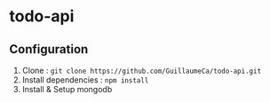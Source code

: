 # todo-api

## Configuration

1. Clone : `git clone https://github.com/GuillaumeCa/todo-api.git`
2. Install dependencies : `npm install`
3. Install & Setup mongodb
